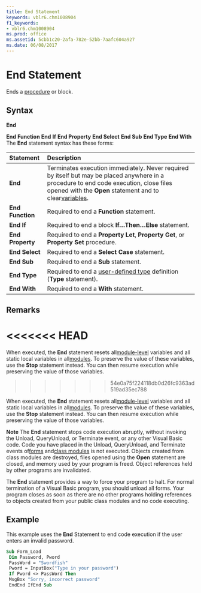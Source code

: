 ```yaml
---
title: End Statement
keywords: vblr6.chm1008904
f1_keywords:
- vblr6.chm1008904
ms.prod: office
ms.assetid: 5cbb1c20-2afa-782e-52bb-7aafc604a927
ms.date: 06/08/2017
---
```



# End Statement

Ends a [procedure](../../Glossary/vbe-glossary.md#procedure) or block.

## Syntax

**End**

 **End** **Function**
 **End** **If**
 **End Property**
 **End Select**
 **End Sub**
 **End Type**
 **End With**
The  **End** statement syntax has these forms:


|**Statement**|**Description**|
|:-----|:-----|
|**End**|Terminates execution immediately. Never required by itself but may be placed anywhere in a procedure to end code execution, close files opened with the  **Open** statement and to clear[variables](../../Glossary/vbe-glossary.md#variable).|
|**End Function**|Required to end a  **Function** statement.|
|**End If**|Required to end a block  **If…Then…Else** statement.|
|**End Property**|Required to end a  **Property Let**, **Property Get**, or **Property Set** procedure.|
|**End Select**|Required to end a  **Select Case** statement.|
|**End Sub**|Required to end a  **Sub** statement.|
|**End Type**|Required to end a [user-defined type](../../Glossary/vbe-glossary.md#user-defined-type) definition (**Type** statement).|
|**End With**|Required to end a  **With** statement.|

## Remarks
<<<<<<< HEAD
=======

When executed, the  **End** statement resets all[module-level](../../Glossary/vbe-glossary.md) variables and all static local variables in all[modules](../../Glossary/vbe-glossary.md). To preserve the value of these variables, use the  **Stop** statement instead. You can then resume execution while preserving the value of those variables.
>>>>>>> 54e0a75f224118db0d26fc9363ad519ad35ec788

When executed, the  **End** statement resets all[module-level](../../Glossary/vbe-glossary.md#module-level) variables and all static local variables in all[modules](../../Glossary/vbe-glossary.md#module). To preserve the value of these variables, use the  **Stop** statement instead. You can then resume execution while preserving the value of those variables.

 **Note**  The  **End** statement stops code execution abruptly, without invoking the Unload, QueryUnload, or Terminate event, or any other Visual Basic code. Code you have placed in the Unload, QueryUnload, and Terminate events of[forms](../../Glossary/vbe-glossary.md#form) and[class modules](../../Glossary/vbe-glossary.md#class-module) is not executed. Objects created from class modules are destroyed, files opened using the **Open** statement are closed, and memory used by your program is freed. Object references held by other programs are invalidated.

The  **End** statement provides a way to force your program to halt. For normal termination of a Visual Basic program, you should unload all forms. Your program closes as soon as there are no other programs holding references to objects created from your public class modules and no code executing.

## Example

This example uses the  **End** Statement to end code execution if the user enters an invalid password.


```vb
Sub Form_Load 
 Dim Password, Pword 
 PassWord = "Swordfish" 
 Pword = InputBox("Type in your password") 
 If Pword <> PassWord Then 
 MsgBox "Sorry, incorrect password" 
 EndEnd IfEnd Sub
```


